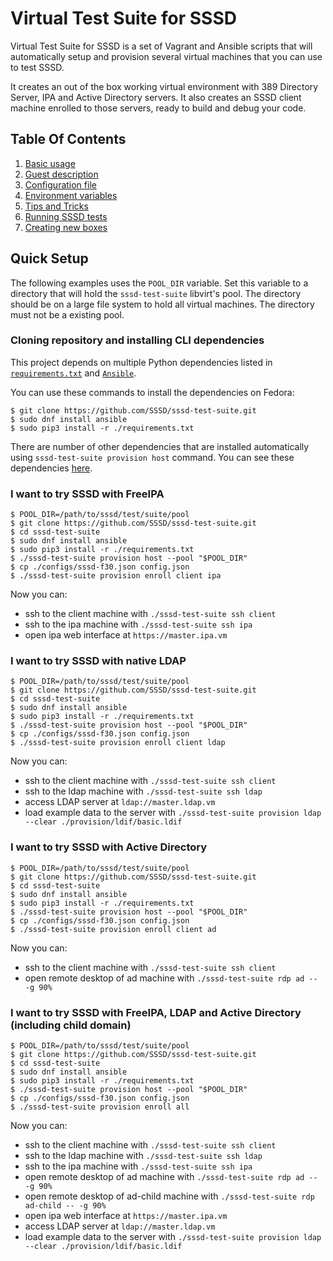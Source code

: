 # Virtual Test Suite for SSSD

Virtual Test Suite for SSSD is a set of Vagrant and Ansible scripts that
will automatically setup and provision several virtual machines that you
can use to test SSSD.

It creates an out of the box working virtual environment with 389 Directory
Server, IPA and Active Directory servers. It also creates an SSSD client
machine enrolled to those servers, ready to build and debug your code.

## Table Of Contents

1. [Basic usage](./docs/basic-usage.md)
2. [Guest description](./docs/guests.md)
3. [Configuration file](./docs/configuration.md)
4. [Environment variables](./docs/environment-variables.md)
5. [Tips and Tricks](./docs/tips.md)
6. [Running SSSD tests](./docs/running-tests.md)
7. [Creating new boxes](./docs/new-boxes.md)

## Quick Setup

The following examples uses the `POOL_DIR` variable. Set this variable to
a directory that will hold the `sssd-test-suite` libvirt's pool. The directory
should be on a large file system to hold all virtual machines. The directory
must not be a existing pool.

### Cloning repository and installing CLI dependencies

This project depends on multiple Python dependencies listed in
[`requirements.txt`](./requirements.txt) and
[`Ansible`](https://www.ansible.com).

You can use these commands to install the dependencies on Fedora:

```console
$ git clone https://github.com/SSSD/sssd-test-suite.git
$ sudo dnf install ansible
$ sudo pip3 install -r ./requirements.txt
```

There are number of other dependencies that are installed automatically using
`sssd-test-suite provision host` command. You can see these dependencies
[here](./provision/roles/host/tasks/generic.yml).

### I want to try SSSD with FreeIPA

```console
$ POOL_DIR=/path/to/sssd/test/suite/pool
$ git clone https://github.com/SSSD/sssd-test-suite.git
$ cd sssd-test-suite
$ sudo dnf install ansible
$ sudo pip3 install -r ./requirements.txt
$ ./sssd-test-suite provision host --pool "$POOL_DIR"
$ cp ./configs/sssd-f30.json config.json
$ ./sssd-test-suite provision enroll client ipa
```

Now you can:
* ssh to the client machine with `./sssd-test-suite ssh client`
* ssh to the ipa machine with `./sssd-test-suite ssh ipa`
* open ipa web interface at `https://master.ipa.vm`

### I want to try SSSD with native LDAP

```console
$ POOL_DIR=/path/to/sssd/test/suite/pool
$ git clone https://github.com/SSSD/sssd-test-suite.git
$ cd sssd-test-suite
$ sudo dnf install ansible
$ sudo pip3 install -r ./requirements.txt
$ ./sssd-test-suite provision host --pool "$POOL_DIR"
$ cp ./configs/sssd-f30.json config.json
$ ./sssd-test-suite provision enroll client ldap
```

Now you can:
* ssh to the client machine with `./sssd-test-suite ssh client`
* ssh to the ldap machine with `./sssd-test-suite ssh ldap`
* access LDAP server at `ldap://master.ldap.vm`
* load example data to the server with `./sssd-test-suite provision ldap --clear ./provision/ldif/basic.ldif`

### I want to try SSSD with Active Directory

```console
$ POOL_DIR=/path/to/sssd/test/suite/pool
$ git clone https://github.com/SSSD/sssd-test-suite.git
$ cd sssd-test-suite
$ sudo dnf install ansible
$ sudo pip3 install -r ./requirements.txt
$ ./sssd-test-suite provision host --pool "$POOL_DIR"
$ cp ./configs/sssd-f30.json config.json
$ ./sssd-test-suite provision enroll client ad
```

Now you can:
* ssh to the client machine with `./sssd-test-suite ssh client`
* open remote desktop of ad machine with `./sssd-test-suite rdp ad -- -g 90%`

### I want to try SSSD with FreeIPA, LDAP and Active Directory (including child domain)

```console
$ POOL_DIR=/path/to/sssd/test/suite/pool
$ git clone https://github.com/SSSD/sssd-test-suite.git
$ cd sssd-test-suite
$ sudo dnf install ansible
$ sudo pip3 install -r ./requirements.txt
$ ./sssd-test-suite provision host --pool "$POOL_DIR"
$ cp ./configs/sssd-f30.json config.json
$ ./sssd-test-suite provision enroll all
```

Now you can:
* ssh to the client machine with `./sssd-test-suite ssh client`
* ssh to the ldap machine with `./sssd-test-suite ssh ldap`
* ssh to the ipa machine with `./sssd-test-suite ssh ipa`
* open remote desktop of ad machine with `./sssd-test-suite rdp ad -- -g 90%`
* open remote desktop of ad-child machine with `./sssd-test-suite rdp ad-child -- -g 90%`
* open ipa web interface at `https://master.ipa.vm`
* access LDAP server at `ldap://master.ldap.vm`
* load example data to the server with `./sssd-test-suite provision ldap --clear ./provision/ldif/basic.ldif`
